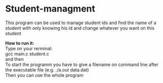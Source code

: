# Student-managment

This program can be used to manage student ids and find the name of a student with only knowing his id and change whatever you want on this student

<strong> How to run it: </strong><br>
Type on your rerminal:<br> 
gcc main.c student.c<br>
and then<br>
To start the programm you have to give a filename on command line after the executable file (e.g. ./a.out data.dat)<br>
Then you can use the whole program 

